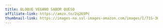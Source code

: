```yaml
---
title: BLOQUE VEGANO SABOR QUESO
affiliate-link: https://amzn.to/2q269Pc
thumbnail-link: https://images-na.ssl-images-amazon.com/images/I/71S-3HXyODL._SX569_.jpg
---
```

